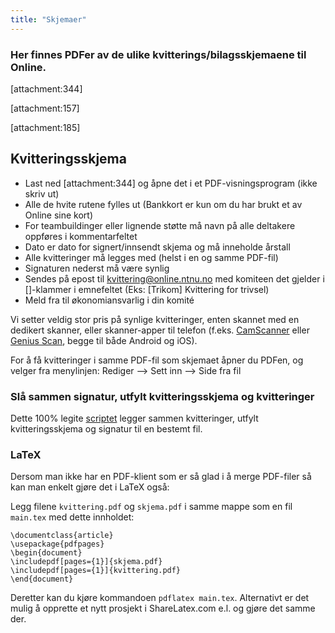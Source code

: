 ```yaml
---
title: "Skjemaer"
---
```


### Her finnes PDFer av de ulike kvitterings/bilagsskjemaene til Online. 

[attachment:344]

[attachment:157]

[attachment:185]

## Kvitteringsskjema

- Last ned [attachment:344] og åpne det i et PDF-visningsprogram (ikke skriv ut)
- Alle de hvite rutene fylles ut (Bankkort er kun om du har brukt et av Online sine kort)
- For teambuildinger eller lignende støtte må navn på alle deltakere oppføres i kommentarfeltet
- Dato er dato for signert/innsendt skjema og må inneholde årstall
- Alle kvitteringer må legges med (helst i en og samme PDF-fil) 
- Signaturen nederst må være synlig
- Sendes på epost til [kvittering@online.ntnu.no](mailto:kvittering@online.ntnu.no) med komiteen det gjelder i []-klammer i emnefeltet (Eks: [Trikom] Kvittering for trivsel)
- Meld fra til økonomiansvarlig i din komité

Vi setter veldig stor pris på synlige kvitteringer, enten skannet med en dedikert skanner, eller skanner-apper til telefon (f.eks. [CamScanner](https://www.camscanner.com/) eller [Genius Scan](https://www.thegrizzlylabs.com/genius-scan/), begge til både Android og iOS).

For å få kvitteringer i samme PDF-fil som skjemaet åpner du PDFen, og velger fra menylinjen: Rediger --> Sett inn --> Side fra fil

### Slå sammen signatur, utfylt kvitteringsskjema og kvitteringer
Dette 100% legite [scriptet](https://pastebin.com/adNzpTxb) legger sammen kvitteringer, utfylt kvitteringsskjema og signatur til en bestemt fil.

### LaTeX

Dersom man ikke har en PDF-klient som er så glad i å merge PDF-filer så kan man enkelt gjøre det i LaTeX også:

Legg filene `kvittering.pdf` og `skjema.pdf` i samme mappe som en fil `main.tex` med dette innholdet:

```
\documentclass{article}
\usepackage{pdfpages}
\begin{document}
\includepdf[pages={1}]{skjema.pdf}
\includepdf[pages={1}]{kvittering.pdf}
\end{document}
```

Deretter kan du kjøre kommandoen `pdflatex main.tex`. Alternativt er det mulig å opprette et nytt prosjekt i ShareLatex.com e.l. og gjøre det samme der.